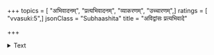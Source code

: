 +++
topics = [ "अभिवादनम्", "प्रत्यभिवादनम्", "व्याकरणम्", "उच्चारणम्",]
ratings = [ "vvasuki:5",]
jsonClass = "Subhaashita"
title = "अविद्वांसः प्रत्यभिवादे"

+++

<details><summary>Text</summary>

अविद्वांसः प्रत्यभिवादे नाम्नो ये न प्लुतिं विदुः।  
कामं तेषु तु विप्रोष्य स्त्रीष्विवायमहं वदेत् ॥   
अभिवादे स्त्रीवन्मा भूमेत्यध्येयं व्याकरणम्।  
अविद्वांसः ॥
</details>
